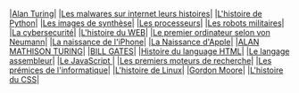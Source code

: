 


|[Alan Turing](MH/index.html)|
|[Les malwares sur internet leurs histoires](AB/index.html)|
|[L'histoire de Python](AM/index.html)|
|[Les images de synthèse](AXH/index.html)|
|[Les processeurs](CB/index.html)|
|[Les robots militaires](CW/index.html)|
|[La cybersecurité](EP/index.html)|
|[L'histoire du WEB](JK/index.html)|
|[Le premier ordinateur selon von Neumann](LD/index.html)|
|[La naissance de l'iPhone](MD/index.html)|
|[La Naissance d'Apple](MG/index.html)|
|[ALAN MATHISON TURING](MH/index.html)|
|[BILL GATES](ML.index1.html)|
|[Histoire du language HTML](PP/index.html)|
|[Le langage assembleur](PT/index.html)|
|[Le JavaScript ](RP/index.html)|
|[Les premiers moteurs de recherche](RV/index.html)|
|[Les prémices de l'informatique](TP/index.html)|
|[L'histoire de Linux](VM/index.html)|
|[Gordon Moore](PT/index.html)|
|[L'histoire du CSS](YL/index.html)|
